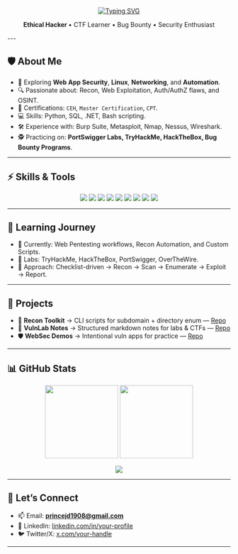 <!-- Top Greeting -->

<p align="center" >
  <a href="https://git.io/typing-svg">
    <img src="https://readme-typing-svg.demolab.com?font=Italianno&size=35&pause=1000&center=true&vCenter=true&width=500&lines=Hey+there!!+%F0%9F%91%8B;I+'m+Prince+%F0%9F%98%8E" alt="Typing SVG" />
  </a>
</p>

 <p align="center">
  <b>Ethical Hacker </b> • CTF Learner • Bug Bounty • Security Enthusiast
</p>
---

## 🛡️ About Me  

- 🌱 Exploring **Web App Security**, **Linux**, **Networking**, and **Automation**.  
- 🔍 Passionate about: Recon, Web Exploitation, Auth/AuthZ flaws, and OSINT.  
- 📜 Certifications: `CEH`, `Master Certification`, `CPT`.  
- 💻 Skills: Python, SQL, .NET, Bash scripting.  
- 🛠️ Experience with: Burp Suite, Metasploit, Nmap, Nessus, Wireshark.  
- 🕵️ Practicing on: **PortSwigger Labs, TryHackMe, HackTheBox, Bug Bounty Programs**.  

---

## ⚡ Skills & Tools  

<p align="center">
  <img src="https://img.shields.io/badge/Python-3776AB?style=flat&logo=python&logoColor=white" />
  <img src="https://img.shields.io/badge/Bash-121011?style=flat&logo=gnubash&logoColor=white" />
  <img src="https://img.shields.io/badge/JavaScript-F7DF1E?style=flat&logo=javascript&logoColor=000" />
  <img src="https://img.shields.io/badge/Linux-FCC624?style=flat&logo=linux&logoColor=000" />
  <img src="https://img.shields.io/badge/Nmap-0e76a8?style=flat&logo=target&logoColor=white" />
  <img src="https://img.shields.io/badge/Wireshark-1679A7?style=flat&logo=wireshark&logoColor=white" />
  <img src="https://img.shields.io/badge/Burp%20Suite-FF6F00?style=flat&logo=burpsuite&logoColor=white" />
  <img src="https://img.shields.io/badge/OWASP%20ZAP-000000?style=flat&logo=owasp&logoColor=white" />
  <img src="https://img.shields.io/badge/Git-F05032?style=flat&logo=git&logoColor=white" />
</p>


---

## 🚀 Learning Journey  

- 📘 Currently: Web Pentesting workflows, Recon Automation, and Custom Scripts.  
- 🧰 Labs: TryHackMe, HackTheBox, PortSwigger, OverTheWire.  
- 📝 Approach: Checklist-driven → Recon → Scan → Enumerate → Exploit → Report.  

---

## 📂 Projects  

- 🔎 **Recon Toolkit** → CLI scripts for subdomain + directory enum — [Repo](https://github.com/USERNAME/recon-toolkit)  
- 📒 **VulnLab Notes** → Structured markdown notes for labs & CTFs — [Repo](https://github.com/USERNAME/vuln-notes)  
- 🛡️ **WebSec Demos** → Intentional vuln apps for practice — [Repo](https://github.com/USERNAME/websec-demos)  

---

## 📊 GitHub Stats  

<p align="center">
  <img src="https://github-readme-stats.vercel.app/api?username=USERNAME&show_icons=true&theme=radical" height="165" />
  <img src="https://github-readme-stats.vercel.app/api/top-langs/?username=USERNAME&layout=compact&theme=radical" height="165" />
</p>

<p align="center">
  <img src="https://github-readme-streak-stats.herokuapp.com/?user=USERNAME&theme=radical" />
</p>

---

## 🤝 Let’s Connect  

- 📫 Email: **princejd1908@gmail.com**  
- 💼 LinkedIn: [linkedin.com/in/your-profile](www.linkedin.com/in/princedavid97)  
- 🐦 Twitter/X: [x.com/your-handle](@jd_the_reddevil) 

---

